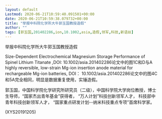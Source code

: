 ```yaml
---
layout: default
Lastmod: 2020-06-21T10:59:40.091501+00:00
date: 2020-06-21T10:59:38.079732+00:00
title: "举报中科院化学所大牛郭玉国教授造假"
author: ""
tags: [郭玉国,201402286,ion,10.1002,asia,造假,领军,科技,新语丝]
---
```


举报中科院化学所大牛郭玉国教授造假

Size-Dependent Electrochemical Magnesium Storage Performance of Spinel Lithium Titanate ,DOI: 10.1002/asia.201402286论文中的图1C和D与A highly reversible, low-strain Mg-ion insertion anode material for rechargeable Mg-ion batteries, DOI： 10.1002/asia.201402286论文中的图4C和5A完全相同，明显是数据重复使用，实锤造假。

郭玉国，中国科学院化学研究所研究员（二级），中国科学院大学岗位教授，博士生导师，“国家杰出青年基金”获得者，  “万人计划”科技创新领军人才， 科技部中青年科技创新领军人才，  “国家重点研发计划--纳米科技重点专项”首席科学家。

(XYS20191205)

